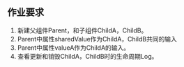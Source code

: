 ## 作业要求

1. 新建父组件Parent，和子组件ChildA，ChildB。
2. Parent中属性sharedValue作为ChildA，ChildB共同的输入
3. Parent中属性valueA作为ChildA的输入。
4. 查看更新和销毁ChildA，ChildB时的生命周期Log。
